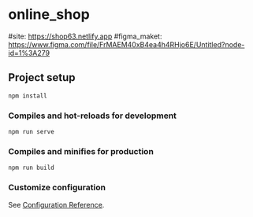 # online_shop
#site: https://shop63.netlify.app
#figma_maket: https://www.figma.com/file/FrMAEM40xB4ea4h4RHjo6E/Untitled?node-id=1%3A279

## Project setup
```
npm install
```

### Compiles and hot-reloads for development
```
npm run serve
```

### Compiles and minifies for production
```
npm run build
```

### Customize configuration
See [Configuration Reference](https://cli.vuejs.org/config/).
